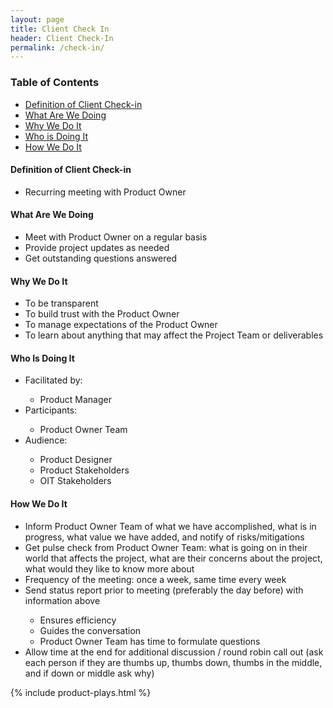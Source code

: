 ```yaml
---
layout: page
title: Client Check In
header: Client Check-In
permalink: /check-in/
---
```


<div class="row">
    <div class="col-md-3">
        <div class="toc">
            <h3>Table of Contents</h3>
                <ul>
                <li>
                        <a href="#Definition">
                            Definition of Client Check-in
                        </a>
                    </li>
                    <li>
                        <a href="#What">
                            What Are We Doing
                        </a>
                    </li>
                    <li>
                        <a href="#Why">
                            Why We Do It
                        </a>
                    </li>
                    <li>
                        <a href="#Who">
                            Who is Doing It
                        </a>
                    </li>
                    <li>
                        <a href="#How">
                            How We Do It
                        </a>
                    </li>
                   </ul>
        </div>
    </div>
    <div class="col-md-6">
    <h4 class="Definition" id="Definition">
            Definition of Client Check-in
        </h4>
	<ul>
        <li>Recurring meeting with Product Owner</li>
	</ul>
        <h4 class="What" id="What">
            What Are We Doing
        </h4>
	<ul>
<li>Meet with Product Owner on a regular basis</li>
<li>Provide project updates as needed</li>
<li>Get outstanding questions answered</li>
	</ul>
        <h4 class="Why" id="Why">
            Why We Do It
        </h4>
    <ul>
<li>To be transparent</li>
<li>To build trust with the Product Owner</li>
<li>To manage expectations of the Product Owner</li>
<li>To learn about anything that may affect the Project Team or deliverables</li>
	</ul>
        <h4 class="Who" id="Who">
            Who Is Doing It
        </h4>
<ul>
   <li>Facilitated by:</li>
        <ul>
            <li>Product Manager</li>
        </ul>
   <li>Participants:</li>
    	<ul>
        	<li>Product Owner Team</li>
    	</ul>
   <li>Audience:</li>
    	<ul>
            <li>Product Designer</li>
            <li>Product Stakeholders</li>
            <li>OIT Stakeholders</li>
       </ul>    
</ul>
<h4 class="How" id="How">
    How We Do It
</h4>
<ul>
<li>Inform Product Owner Team of what we have accomplished, what is in progress, what value we have added, and notify of risks/mitigations</li>
<li>Get pulse check from Product Owner Team: what is going on in their world that affects the project, what are their concerns about the project, what would they like to know more about</li>
<li>Frequency of the meeting: once a week, same time every week</li>
<li>Send status report prior to meeting (preferably the day before) with information above</li> 
<ul>
<li>Ensures efficiency</li>
<li>Guides the conversation</li>
<li>Product Owner Team has time to formulate questions</li>
</ul>
<li>Allow time at the end for additional discussion / round robin call out (ask each person if they are thumbs up, thumbs down, thumbs in the middle, and if down or middle ask why)</li>

</ul>
    </div>
    <div class="col-md-3">
        {% include product-plays.html %}
    </div>
</div>
